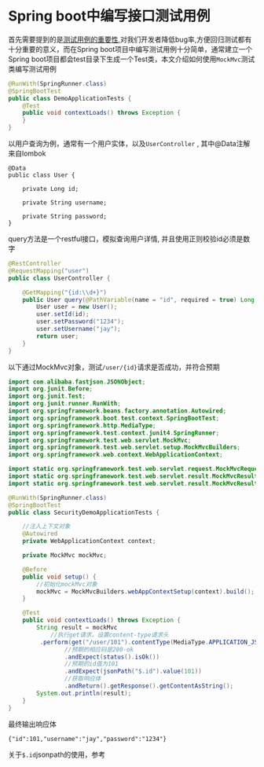 # Spring boot中编写接口测试用例

首先需要提到的是[测试用例的重要性](https://blog.csdn.net/lyhdream/article/details/41152189),对我们开发者降低bug率,方便回归测试都有十分重要的意义，而在Spring boot项目中编写测试用例十分简单，通常建立一个Spring boot项目都会test目录下生成一个Test类，本文介绍如何使用`MockMvc`测试类编写测试用例

```java
@RunWith(SpringRunner.class)
@SpringBootTest
public class DemoApplicationTests {
    @Test
    public void contextLoads() throws Exception {
    }
}
```

以用户查询为例，通常有一个用户实体，以及`UserController` , 其中@Data注解来自lombok

```
@Data
public class User {

    private Long id;

    private String username;

    private String password;
}
```

query方法是一个restful接口，模拟查询用户详情, 并且使用正则校验id必须是数字

```java
@RestController
@RequestMapping("user")
public class UserController {

    @GetMapping("{id:\\d+}")
    public User query(@PathVariable(name = "id", required = true) Long id){
        User user = new User();
        user.setId(id);
        user.setPassword("1234");
        user.setUsername("jay");
        return user;
    }
}
```



以下通过MockMvc对象，测试`/user/{id}`请求是否成功，并符合预期

```java
import com.alibaba.fastjson.JSONObject;
import org.junit.Before;
import org.junit.Test;
import org.junit.runner.RunWith;
import org.springframework.beans.factory.annotation.Autowired;
import org.springframework.boot.test.context.SpringBootTest;
import org.springframework.http.MediaType;
import org.springframework.test.context.junit4.SpringRunner;
import org.springframework.test.web.servlet.MockMvc;
import org.springframework.test.web.servlet.setup.MockMvcBuilders;
import org.springframework.web.context.WebApplicationContext;

import static org.springframework.test.web.servlet.request.MockMvcRequestBuilders.get;
import static org.springframework.test.web.servlet.result.MockMvcResultMatchers.jsonPath;
import static org.springframework.test.web.servlet.result.MockMvcResultMatchers.status;

@RunWith(SpringRunner.class)
@SpringBootTest
public class SecurityDemoApplicationTests {

    //注入上下文对象
    @Autowired
    private WebApplicationContext context;

    private MockMvc mockMvc;

    @Before
    public void setup() {
        //初始化mockMvc对象
        mockMvc = MockMvcBuilders.webAppContextSetup(context).build();
    }

    @Test
    public void contextLoads() throws Exception {
        String result = mockMvc
            //执行get请求，设置content-type请求头
         .perform(get("/user/101").contentType(MediaType.APPLICATION_JSON_UTF8_VALUE))
            	//预期的相应码是200-ok
                .andExpect(status().isOk())
            	//预期的id值为101
                .andExpect(jsonPath("$.id").value(101))
            	//获取响应体
                .andReturn().getResponse().getContentAsString();
        System.out.println(result);
    }
}
```

最终输出响应体

```
{"id":101,"username":"jay","password":"1234"}
```

关于`$.id`jsonpath的使用，参考

